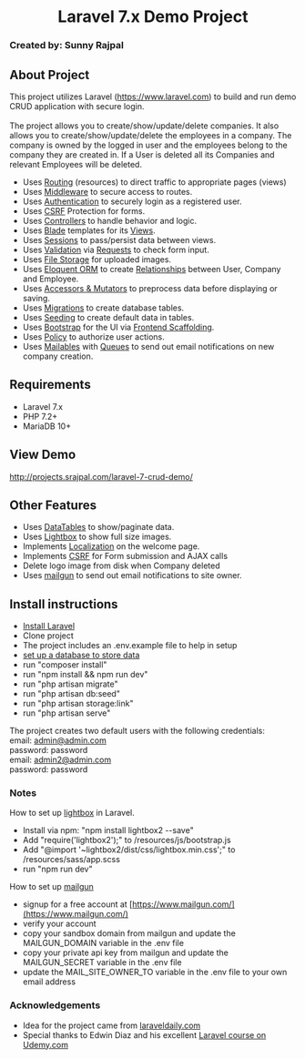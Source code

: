 <h1 align="center">Laravel 7.x Demo Project</h1>
<h3>Created by: Sunny Rajpal</h3>

## About Project

This project utilizes Laravel (https://www.laravel.com) to build and run demo CRUD application with secure login.<br><br>
The project allows you to create/show/update/delete companies. It also allows you to create/show/update/delete the employees in a company. 
The company is owned by the logged in user and the employees belong to the company they are created in. If a User is deleted all its Companies and relevant Employees will be deleted.


- Uses [Routing](https://laravel.com/docs/7.x/routing) (resources) to direct traffic to appropriate pages (views)
- Uses [Middleware](https://laravel.com/docs/7.x/middleware) to secure access to routes.
- Uses [Authentication](https://laravel.com/docs/7.x/authentication) to securely login as a registered user.
- Uses [CSRF](https://laravel.com/docs/7.x/csrf) Protection for forms.
- Uses [Controllers](https://laravel.com/docs/7.x/controllers) to handle behavior and logic.
- Uses [Blade](https://laravel.com/docs/7.x/blade) templates for its [Views](https://laravel.com/docs/7.x/views).
- Uses [Sessions](https://laravel.com/docs/7.x/session) to pass/persist data between views.
- Uses [Validation](https://laravel.com/docs/7.x/validation) via [Requests](https://laravel.com/docs/7.x/requests) to check form input.
- Uses [File Storage](https://laravel.com/docs/7.x/filesystem) for uploaded images.
- Uses [Eloquent ORM](https://laravel.com/docs/7.x/eloquent) to create [Relationships](https://laravel.com/docs/7.x/eloquent-relationships) between User, Company and Employee.
- Uses [Accessors & Mutators](https://laravel.com/docs/7.x/eloquent-mutators) to preprocess data before displaying or saving.
- Uses [Migrations](https://laravel.com/docs/7.x/migrations) to create database tables.
- Uses [Seeding](https://laravel.com/docs/7.x/seeding) to create default data in tables.
- Uses [Bootstrap](https://getbootstrap.com/) for the UI via [Frontend Scaffolding](https://laravel.com/docs/7.x/frontend).
- Uses [Policy](https://laravel.com/docs/7.x/authorization#creating-policies) to authorize user actions.
- Uses [Mailables](https://laravel.com/docs/7.x/mail) with [Queues](https://laravel.com/docs/7.x/queues) to send out email notifications on new company creation.

## Requirements

- Laravel 7.x
- PHP 7.2+
- MariaDB 10+

## View Demo

http://projects.srajpal.com/laravel-7-crud-demo/

## Other Features

- Uses [DataTables](https://www.datatables.net/) to show/paginate data.
- Uses [Lightbox](https://www.lokeshdhakar.com/projects/lightbox2/) to show full size images.
- Implements [Localization](https://laravel.com/docs/7.x/localization) on the welcome page.
- Implements [CSRF](https://laravel.com/docs/7.x/csrf#csrf-introduction) for Form submission and AJAX calls
- Delete logo image from disk when Company deleted
- Uses [mailgun](https://mailgun.com/) to send out email notifications to site owner.
 
## Install instructions

- [Install Laravel](https://laravel.com/docs/7.x/installation)
- Clone project
- The project includes an .env.example file to help in setup
- [set up a database to store data](https://laravel.com/docs/7.x/database)
- run "composer install"
- run "npm install && npm run dev"
- run "php artisan migrate"
- run "php artisan db:seed"
- run "php artisan storage:link"
- run "php artisan serve"

The project creates two default users with the following credentials:<br>
email: admin@admin.com<br>
password: password<br>
email: admin2@admin.com<br>
password: password<br>

### Notes

How to set up [lightbox](https://www.lokeshdhakar.com/projects/lightbox2/) in Laravel.<br>

- Install via npm: "npm install lightbox2 --save"
- Add "require('lightbox2');" to /resources/js/bootstrap.js
- Add "@import '~lightbox2/dist/css/lightbox.min.css';" to /resources/sass/app.scss
- run "npm run dev"

How to set up [mailgun](https://www.mailgun.com/)

- signup for a free account at [https://www.mailgun.com/](https://www.mailgun.com/)
- verify your account
- copy your sandbox domain from mailgun and update the MAILGUN_DOMAIN variable in the .env file
- copy your private api key from mailgun and update the MAILGUN_SECRET variable in the .env file
- update the MAIL_SITE_OWNER_TO variable in the .env file to your own email address

### Acknowledgements

- Idea for the project came from [laraveldaily.com](https://laraveldaily.com/test-junior-laravel-developer-sample-project/)
- Special thanks to Edwin Diaz and his excellent [Laravel course on Udemy.com](https://www.udemy.com/course/php-with-laravel-for-beginners-become-a-master-in-laravel/)

